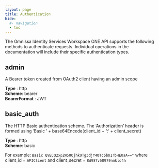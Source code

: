 ```yaml
---
layout: page
title: Authentication
hide:
  #- navigation
  - toc
---
```


The Omnissa Identity Services Workspace ONE API supports the following methods to authenticate requests. Individual operations in the documentation will include their specific authentication types.

## admin

A Bearer token created from OAuth2 client having an admin scope

**Type** : http  
**Scheme**: bearer  
**BearerFormat** : JWT


## basic_auth

The HTTP Basic authentication scheme. The ‘Authorization’ header is formed using ‘Basic ’ + base64Encode(client_id + ‘:’ + client_secret)

**Type** : http  
**Scheme**: basic  

For example:
`Basic QVBJQ2xpZW50OjhkOTg3djY4OTc5bm1rbHE0aA=="` 
where client_id = `APIClient` and client_secret = `8d987v68979nmklq4h`
